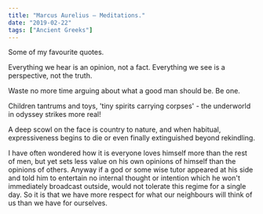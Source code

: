 ```yaml
---
title: "Marcus Aurelius – Meditations."
date: "2019-02-22"
tags: ["Ancient Greeks"]
---
```


Some of my favourite quotes.

Everything we hear is an opinion, not a fact. Everything we see is a perspective, not the truth.

Waste no more time arguing about what a good man should be. Be one.

Children tantrums and toys, 'tiny spirits carrying corpses' - the underworld in odyssey strikes more real!

A deep scowl on the face is country to nature, and when habitual, expressiveness begins to die or even finally extinguished beyond rekindling.

I have often wondered how it is everyone loves himself more than the rest of men, but yet sets less value on his own opinions of himself than the opinions of others. Anyway if a god or some wise tutor appeared at his side and told him to entertain no internal thought or intention which he won't immediately broadcast outside, would not tolerate this regime for a single day. So it is that we have more respect for what our neighbours will think of us than we have for ourselves.
